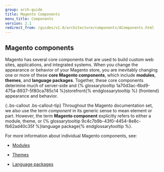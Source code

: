 ```yaml
---
group: arch-guide
title: Magento Components
menu_title: Components
version: 2.1
redirect_from: /guides/v1.0/architecture/components/AComponents.html
---
```


## Magento components

Magento has several core components that are used to build custom web sites, applications, and integrated systems. When you change the appearance or behavior of your Magento store, you are inevitably changing one or more of these **core Magento components**, which include **modules**, **themes**, and **language packages**. Together, these core components determine much of server-side and {% glossarytooltip 1a70d3ac-6bd9-475a-8937-5f80ca785c14 %}storefront{% endglossarytooltip %} (frontend) appearance and behavior.

{:.bs-callout .bs-callout-tip}
Throughout the Magento documentation set, we also use the term *component* in its generic sense to mean element or part. However, the term **Magento component** explicitly refers to either a module, theme, or {% glossarytooltip 9c4c7b9b-43f0-4454-8e8c-fb62ad40c35f %}language package{% endglossarytooltip %}.

For more information about individual Magento components, see:

* [Modules]({{page.baseurl}}/architecture/archi_perspectives/components/modules/mod_intro.html)

* [Themes]({{page.baseurl}}/frontend-dev-guide/themes/theme-overview.html)

* [Language packages]({{page.baseurl}}/frontend-dev-guide/translations/xlate.html#m2devgde-xlate-languagepack)
